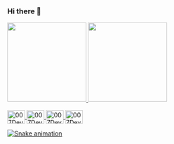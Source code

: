 ### Hi there 👋

<div>
  <a href="https://github.com/007Devv">
  <img height="180em" src="https://github-readme-stats.vercel.app/api?username=007Devv&show_icons=true&theme=highcontrast"/>
  <img height="180em" src="https://github-readme-stats.vercel.app/api/top-langs/?username=007Devv&layout=compact&&theme=highcontrast"/>
</div>
  
  <div style="display: incline_block"><br>
    <img align="center" alt="007Devv-HTML" height="30" width="40" src="https://cdn.jsdelivr.net/gh/devicons/devicon/icons/html5/html5-original.svg" />
    <img align="center" alt="007Devv-CSS" height="30" width="40" src="https://cdn.jsdelivr.net/gh/devicons/devicon/icons/css3/css3-original.svg" />
    <img align="center" alt="007Devv-JAVA" height="30" width="40" src="https://cdn.jsdelivr.net/gh/devicons/devicon/icons/java/java-original-wordmark.svg" />
    <img align="center" alt="007Devv-JS" height="30" width="40" src="https://cdn.jsdelivr.net/gh/devicons/devicon/icons/javascript/javascript-original.svg" />
  </div>
                
 ![Snake animation](https://github.com/007Devv/007Devv/blob/output/github-contribuition-grid-snake.svg)         

